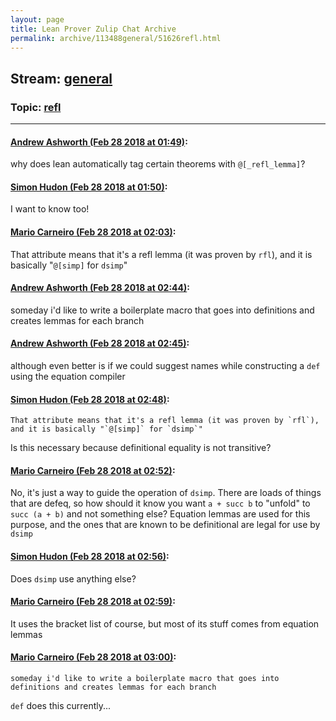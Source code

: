 ```yaml
---
layout: page
title: Lean Prover Zulip Chat Archive 
permalink: archive/113488general/51626refl.html
---
```


## Stream: [general](index.html)
### Topic: [refl](51626refl.html)

---

#### [Andrew Ashworth (Feb 28 2018 at 01:49)](https://leanprover.zulipchat.com/#narrow/stream/113488-general/topic/refl/near/123067472):
why does lean automatically tag certain theorems with `@[_refl_lemma]`?

#### [Simon Hudon (Feb 28 2018 at 01:50)](https://leanprover.zulipchat.com/#narrow/stream/113488-general/topic/refl/near/123067521):
I want to know too!

#### [Mario Carneiro (Feb 28 2018 at 02:03)](https://leanprover.zulipchat.com/#narrow/stream/113488-general/topic/refl/near/123068042):
That attribute means that it's a refl lemma (it was proven by `rfl`), and it is basically "`@[simp]` for `dsimp`"

#### [Andrew Ashworth (Feb 28 2018 at 02:44)](https://leanprover.zulipchat.com/#narrow/stream/113488-general/topic/refl/near/123069575):
someday i'd like to write a boilerplate macro that goes into definitions and creates lemmas for each branch

#### [Andrew Ashworth (Feb 28 2018 at 02:45)](https://leanprover.zulipchat.com/#narrow/stream/113488-general/topic/refl/near/123069589):
although even better is if we could suggest names while  constructing a `def` using the equation compiler

#### [Simon Hudon (Feb 28 2018 at 02:48)](https://leanprover.zulipchat.com/#narrow/stream/113488-general/topic/refl/near/123069726):
```quote
That attribute means that it's a refl lemma (it was proven by `rfl`), and it is basically "`@[simp]` for `dsimp`"
```
Is this necessary because definitional equality is not transitive?

#### [Mario Carneiro (Feb 28 2018 at 02:52)](https://leanprover.zulipchat.com/#narrow/stream/113488-general/topic/refl/near/123069868):
No, it's just a way to guide the operation of `dsimp`. There are loads of things that are defeq, so how should it know you want `a + succ b` to "unfold" to `succ (a + b)` and not something else? Equation lemmas are used for this purpose, and the ones that are known to be definitional are legal for use by `dsimp`

#### [Simon Hudon (Feb 28 2018 at 02:56)](https://leanprover.zulipchat.com/#narrow/stream/113488-general/topic/refl/near/123069975):
Does `dsimp` use anything else?

#### [Mario Carneiro (Feb 28 2018 at 02:59)](https://leanprover.zulipchat.com/#narrow/stream/113488-general/topic/refl/near/123070051):
It uses the bracket list of course, but most of its stuff comes from equation lemmas

#### [Mario Carneiro (Feb 28 2018 at 03:00)](https://leanprover.zulipchat.com/#narrow/stream/113488-general/topic/refl/near/123070113):
```quote
someday i'd like to write a boilerplate macro that goes into definitions and creates lemmas for each branch
```
`def` does this currently...

